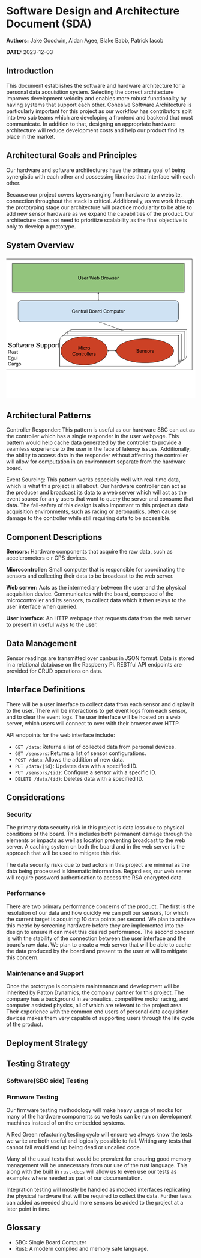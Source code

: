 # Software Design and Architecture Document (SDA)

**Authors:** Jake Goodwin, Aidan Agee, Blake Babb, Patrick Iacob

**DATE:** 2023-12-03

## Introduction

This document establishes the software and hardware architecture for a personal 
data acquisition system. Selecting the correct architecture improves development
velocity and enables more robust functionality by having systems that support 
each other. Cohesive Software Architecture is particularly important for this 
project as our workflow has contributors split into two sub teams which are 
developing a frontend and backend that must communicate. In addition to that, 
designing an appropriate hardware architecture will reduce development costs 
and help our product find its place in the market.

## Architectural Goals and Principles

Our hardware and software architectures have the primary goal of being 
synergistic with each other and possessing libraries that interface with each 
other. 

Because our project covers layers ranging from hardware to a website, 
connection throughout the stack is critical. Additionally, as we work through 
the prototyping stage our architecture will practice modularity to be able to 
add new sensor hardware as we expand the capabilities of the product. Our 
architecture does not need to prioritize scalability as the final objective is 
only to develop a prototype. 

## System Overview

![image](SystemOverview.png)

## Architectural Patterns

Controller Responder: This pattern is useful as our hardware SBC can act as the 
controller which has a single responder in the user webpage. This pattern would 
help cache data generated by the controller to provide a seamless experience to 
the user in the face of latency issues. Additionally, the ability to access data
 in the responder without affecting the controller will allow for computation in
 an environment separate from the hardware board.

Event Sourcing: This pattern works especially well with real-time data, which is 
what this project is all about. Our hardware controller can act as the producer 
and broadcast its data to a web server which will act as the event source for an
y users that want to query the server and consume that data. The fail-safety of 
this design is also important to this project as data acquisition environments, 
such as racing or aeronautics, often cause damage to the controller while still 
requiring data to be accessible.

## Component Descriptions

**Sensors:** Hardware components that acquire the raw data, such as accelerometers o
r GPS devices.

**Microcontroller:** Small computer that is responsible for coordinating the sensors
 and collecting their data to be broadcast to the web server.

**Web server:** Acts as the intermediary between the user and the physical 
acquisition device. Communicates with the board, composed of the 
microcontroller and its 
sensors, to collect data which it then relays to the user interface when 
queried.

**User interface:** An HTTP webpage that requests data from the web server to 
present in useful ways to the user.

## Data Management
Sensor readings are transmitted over canbus in JSON format.
Data is stored in a relational database on the Raspberry Pi.
RESTful API endpoints are provided for CRUD operations on data.


## Interface Definitions

There will be a user interface to collect data from each sensor and display it to the user. There will be interactions to get event logs from each sensor, and to clear the event logs.
The user interface will be hosted on a web server, which users will connect to over with their browser over HTTP. 

API endpoints for the web interface include:

* `GET /data`: Returns a list of collected data from personal devices.  
* `GET /sensors`: Returns a list of sensor configurations.  
* `POST /data`: Allows the addition of new data.  
* `PUT /data/{id}`: Updates data with a specified ID.  
* `PUT /sensors/{id}`: Configure a sensor with a specific ID.  
* `DELETE /data/{id}`: Deletes data with a specified ID.  

## Considerations

### Security

The primary data security risk in this project is data loss due to physical 
conditions of the board. This includes both permanent damage through the 
elements or impacts as well as location preventing broadcast to the web server. 
A caching system on both the board and in the web server is the approach that 
will be used to mitigate this risk.

The data security risks due to bad actors in this project are minimal as the 
data being processed is kinematic information. Regardless, our web server will 
require password authentication to access the RSA encrypted data.


### Performance

There are two primary performance concerns of the product. The first is the
resolution of our data and how quickly we can poll our sensors, for which the 
current target is acquiring 10 data points per second. We plan to achieve this 
metric by screening hardware before they are implemented into the design to 
ensure it can meet this desired performance. The second concern is with the 
stability of the connection between the user interface and the board’s raw data. 
We plan to create a web server that will be able to cache the data produced by 
the board and present to the user at will to mitigate this concern. 

### Maintenance and Support

Once the prototype is complete maintenance and development will be inherited by 
Patton Dynamics, the company partner for this project. The company has a 
background in aeronautics, competitive motor racing, and computer assisted 
physics, all of which are relevant to the project area. Their experience with 
the common end users of personal data acquisition devices makes them very 
capable of supporting users through the life cycle of the product.


## Deployment Strategy

## Testing Strategy

### Software(SBC side) Testing

### Firmware Testing

Our firmware testing methodology will make heavy usage of mocks for many of
the hardware components so we tests can be run on development machines instead
of on the embedded systems.

A Red Green refactoring/testing cycle will ensure we always know the tests we
write are both useful and logically possible to fail. Writing any tests that
cannot fail would end up being dead or uncalled code.

Many of the usual tests that would be prevalent for ensuring good memory
management will be unnecessary from our use of the rust language. This along with
the built in `rust-docs` will allow us to even use our tests as examples where
needed as part of our documentation.

Integration testing will mostly be handled as mocked interfaces replicating the
physical hardware that will be required to collect the data. Further tests can 
added as needed should more sensors be added to the project at a later point in
time.

## Glossary

* SBC: Single Board Computer
* Rust: A modern compiled and memory safe language.

